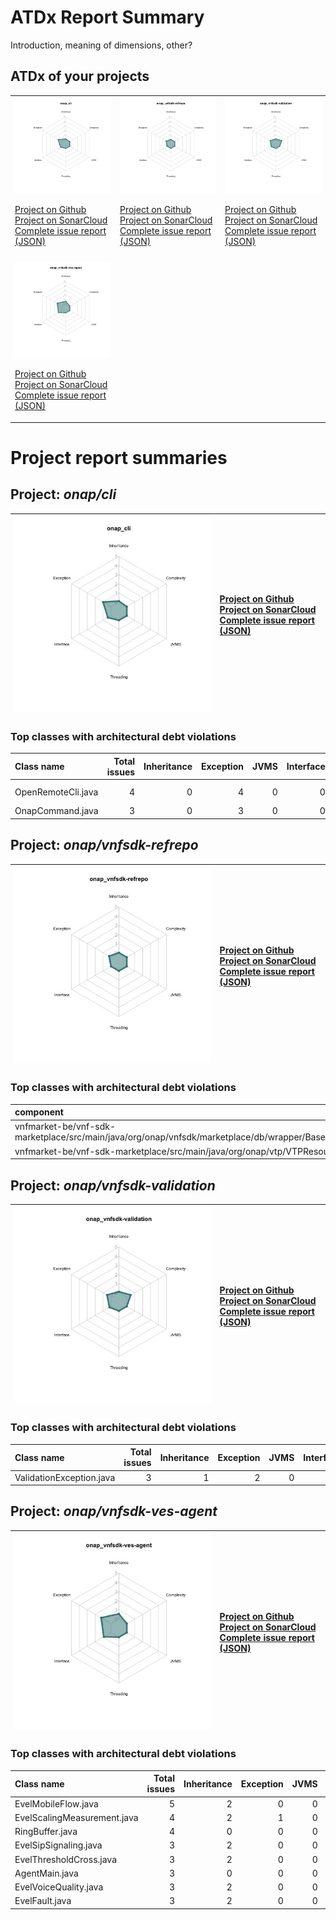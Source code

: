 
# ATDx Report Summary

Introduction, meaning of dimensions, other?

## ATDx of your projects
||||
|-|-|-|
|<img src="https://github.com/robertoverdecchia/ATDx_report_sandbox/blob/master/plots/onap_cli.jpg"/> <p style="text-align:left">[Project on Github](https://github.com/onap/cli) <br> [Project on SonarCloud ](https://sonarcloud.io/dashboard?id=onap_cli) <br> [Complete issue report (JSON)](./json/onap_cli.json)</p>|<img src="https://github.com/robertoverdecchia/ATDx_report_sandbox/blob/master/plots/onap_vnfsdk-refrepo.jpg"/> <p style="text-align:left">[Project on Github](https://github.com/onap/vnfsdk-refrepo) <br> [Project on SonarCloud ](https://sonarcloud.io/dashboard?id=onap_vnfsdk-refrepo) <br> [Complete issue report (JSON)](./json/onap_vnfsdk-refrepo.json)</p>|<img src="https://github.com/robertoverdecchia/ATDx_report_sandbox/blob/master/plots/onap_vnfsdk-validation.jpg"/> <p style="text-align:left">[Project on Github](https://github.com/onap/vnfsdk-validation) <br> [Project on SonarCloud ](https://sonarcloud.io/dashboard?id=onap_vnfsdk-validation) <br> [Complete issue report (JSON)](./json/onap_vnfsdk-validation.json)</p>
 | |
|<img src="https://github.com/robertoverdecchia/ATDx_report_sandbox/blob/master/plots/onap_vnfsdk-ves-agent.jpg"/> <p style="text-align:left">[Project on Github](https://github.com/onap/vnfsdk-ves-agent) <br> [Project on SonarCloud ](https://sonarcloud.io/dashboard?id=onap_vnfsdk-ves-agent) <br> [Complete issue report (JSON)](./json/onap_vnfsdk-ves-agent.json)</p>
# Project report summaries
## Project: _onap/cli_
|<img src="https://github.com/robertoverdecchia/ATDx_report_sandbox/blob/master/plots/onap_cli.jpg"/>|<p style="text-align:left">[Project on Github](https://github.com/onap/cli) <br> [Project on SonarCloud ](https://sonarcloud.io/dashboard?id=onap_cli) <br> [Complete issue report (JSON)](./json/onap_cli.json)</p>
|-|-|
### Top classes with architectural debt violations
| Class name         |   Total issues |   Inheritance |   Exception |   JVMS |   Interface |   Threading |   Complexity | Fully qualified name                                                        |
|:-------------------|---------------:|--------------:|------------:|-------:|------------:|------------:|-------------:|:----------------------------------------------------------------------------|
| OpenRemoteCli.java |              4 |             0 |           4 |      0 |           0 |           0 |            0 | grpc/grpc-client/src/main/java/org/open/infc/grpc/client/OpenRemoteCli.java |
| OnapCommand.java   |              3 |             0 |           3 |      0 |           0 |           0 |            0 | framework/src/main/java/org/onap/cli/fw/cmd/OnapCommand.java                |

## Project: _onap/vnfsdk-refrepo_
|<img src="https://github.com/robertoverdecchia/ATDx_report_sandbox/blob/master/plots/onap_vnfsdk-refrepo.jpg"/>|<p style="text-align:left">[Project on Github](https://github.com/onap/vnfsdk-refrepo) <br> [Project on SonarCloud ](https://sonarcloud.io/dashboard?id=onap_vnfsdk-refrepo) <br> [Complete issue report (JSON)](./json/onap_vnfsdk-refrepo.json)</p>
|-|-|
### Top classes with architectural debt violations
| component                                                                                              |   inheritance |   exception |   vmsmell |   interface |   threading |   complexity |   sum |
|:-------------------------------------------------------------------------------------------------------|--------------:|------------:|----------:|------------:|------------:|-------------:|------:|
| vnfmarket-be/vnf-sdk-marketplace/src/main/java/org/onap/vnfsdk/marketplace/db/wrapper/BaseHandler.java |             0 |           1 |         0 |           0 |           0 |            0 |     1 |
| vnfmarket-be/vnf-sdk-marketplace/src/main/java/org/onap/vtp/VTPResource.java                           |             0 |           1 |         0 |           0 |           0 |            0 |     1 |

## Project: _onap/vnfsdk-validation_
|<img src="https://github.com/robertoverdecchia/ATDx_report_sandbox/blob/master/plots/onap_vnfsdk-validation.jpg"/>|<p style="text-align:left">[Project on Github](https://github.com/onap/vnfsdk-validation) <br> [Project on SonarCloud ](https://sonarcloud.io/dashboard?id=onap_vnfsdk-validation) <br> [Complete issue report (JSON)](./json/onap_vnfsdk-validation.json)</p>
|-|-|
### Top classes with architectural debt violations
| Class name               |   Total issues |   Inheritance |   Exception |   JVMS |   Interface |   Threading |   Complexity | Fully qualified name                                                           |
|:-------------------------|---------------:|--------------:|------------:|-------:|------------:|------------:|-------------:|:-------------------------------------------------------------------------------|
| ValidationException.java |              3 |             1 |           2 |      0 |           0 |           0 |            0 | csarvalidation/src/main/java/org/onap/validation/csar/ValidationException.java |

## Project: _onap/vnfsdk-ves-agent_
|<img src="https://github.com/robertoverdecchia/ATDx_report_sandbox/blob/master/plots/onap_vnfsdk-ves-agent.jpg"/>|<p style="text-align:left">[Project on Github](https://github.com/onap/vnfsdk-ves-agent) <br> [Project on SonarCloud ](https://sonarcloud.io/dashboard?id=onap_vnfsdk-ves-agent) <br> [Complete issue report (JSON)](./json/onap_vnfsdk-ves-agent.json)</p>
|-|-|
### Top classes with architectural debt violations
| Class name                  |   Total issues |   Inheritance |   Exception |   JVMS |   Interface |   Threading |   Complexity | Fully qualified name                                               |
|:----------------------------|---------------:|--------------:|------------:|-------:|------------:|------------:|-------------:|:-------------------------------------------------------------------|
| EvelMobileFlow.java         |              5 |             2 |           0 |      0 |           3 |           0 |            0 | src/main/java/evel_javalibrary/att/com/EvelMobileFlow.java         |
| EvelScalingMeasurement.java |              4 |             2 |           1 |      0 |           1 |           0 |            0 | src/main/java/evel_javalibrary/att/com/EvelScalingMeasurement.java |
| RingBuffer.java             |              4 |             0 |           0 |      0 |           4 |           0 |            0 | src/main/java/evel_javalibrary/att/com/RingBuffer.java             |
| EvelSipSignaling.java       |              3 |             2 |           0 |      0 |           1 |           0 |            0 | src/main/java/evel_javalibrary/att/com/EvelSipSignaling.java       |
| EvelThresholdCross.java     |              3 |             2 |           0 |      0 |           1 |           0 |            0 | src/main/java/evel_javalibrary/att/com/EvelThresholdCross.java     |
| AgentMain.java              |              3 |             0 |           0 |      0 |           3 |           0 |            0 | src/main/java/evel_javalibrary/att/com/AgentMain.java              |
| EvelVoiceQuality.java       |              3 |             2 |           0 |      0 |           1 |           0 |            0 | src/main/java/evel_javalibrary/att/com/EvelVoiceQuality.java       |
| EvelFault.java              |              3 |             2 |           0 |      0 |           1 |           0 |            0 | src/main/java/evel_javalibrary/att/com/EvelFault.java              |

